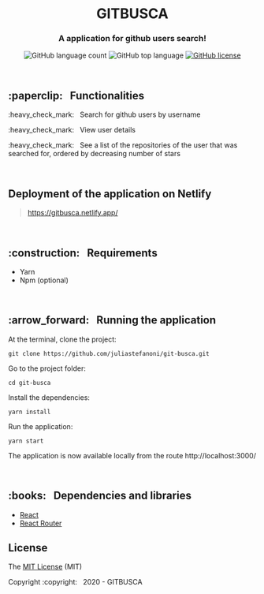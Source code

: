 <h1 align="center"> GITBUSCA</h1>

<h3 align="center"> A application for github users search! </h3>

<p align="center">
  <img alt="GitHub language count" src="https://img.shields.io/github/languages/count/juliastefanoni/git-busca?color=F2955E">
  <img alt="GitHub top language" src="https://img.shields.io/github/languages/top/juliastefanoni/git-busca?color=F2955E">
  <a href="https://github.com/juliastefanoni/git-busca/blob/master/LICENSE">
  <img alt="GitHub license" src="https://img.shields.io/github/license/juliastefanoni/git-busca?color=F2955E"></a>
</p>
<br>

<h2> :paperclip: &nbsp Functionalities </h2>
<p> :heavy_check_mark: &nbsp Search for github users by username </p>
<p> :heavy_check_mark: &nbsp View user details</p>
<p> :heavy_check_mark: &nbsp See a list of the repositories of the user that was searched for, ordered by decreasing number of stars</p>

<br>

<h2> Deployment of the application on Netlify </h2>

> https://gitbusca.netlify.app/

<br>

<h2> :construction: &nbsp Requirements </h2>
 
- Yarn
- Npm (optional)

<br>

<h2> :arrow_forward: &nbsp Running the application </h2>

At the terminal, clone the project:

``git clone https://github.com/juliastefanoni/git-busca.git``

Go to the project folder:

``cd git-busca``

Install the dependencies:

``yarn install``

Run the application:

``yarn start``
 
The application is now available locally from the route http://localhost:3000/

<br>
<h2>:books: &nbsp  Dependencies and libraries</h2>

- [React](https://pt-br.reactjs.org/docs/create-a-new-react-app.html)
- [React Router](https://reacttraining.com/react-router/web/guides/quick-start)

<h2>License</h2>

The [MIT License]() (MIT)

<p> Copyright :copyright: &nbsp 2020 - GITBUSCA </p>
